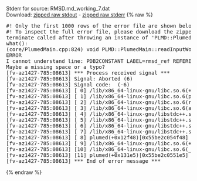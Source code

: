 Stderr for source:  RMSD.md_working_7.dat   
Download: [zipped raw stdout](RMSD.md_working_7.dat.plumed.stdout.txt.zip) - [zipped raw stderr](RMSD.md_working_7.dat.plumed.stderr.txt.zip) 
{% raw %}
<pre>
#! Only the first 1000 rows of the error file are shown below
#! To inspect the full error file, please download the zipped raw stderr file above
terminate called after throwing an instance of 'PLMD::Plumed::ExceptionError'
what():
(core/PlumedMain.cpp:824) void PLMD::PlumedMain::readInputWords(const std::vector<std::__cxx11::basic_string<char> >&)
ERROR
I cannot understand line: PDB2CONSTANT LABEL=rmsd_ref REFERENCE=reference.pdb
Maybe a missing space or a typo?
[fv-az1427-785:08613] *** Process received signal ***
[fv-az1427-785:08613] Signal: Aborted (6)
[fv-az1427-785:08613] Signal code:  (-6)
[fv-az1427-785:08613] [ 0] /lib/x86_64-linux-gnu/libc.so.6(+0x42520)[0x7fb63ec42520]
[fv-az1427-785:08613] [ 1] /lib/x86_64-linux-gnu/libc.so.6(pthread_kill+0x12c)[0x7fb63ec969fc]
[fv-az1427-785:08613] [ 2] /lib/x86_64-linux-gnu/libc.so.6(raise+0x16)[0x7fb63ec42476]
[fv-az1427-785:08613] [ 3] /lib/x86_64-linux-gnu/libc.so.6(abort+0xd3)[0x7fb63ec287f3]
[fv-az1427-785:08613] [ 4] /lib/x86_64-linux-gnu/libstdc++.so.6(+0xa2b9e)[0x7fb63f0a2b9e]
[fv-az1427-785:08613] [ 5] /lib/x86_64-linux-gnu/libstdc++.so.6(+0xae20c)[0x7fb63f0ae20c]
[fv-az1427-785:08613] [ 6] /lib/x86_64-linux-gnu/libstdc++.so.6(+0xae277)[0x7fb63f0ae277]
[fv-az1427-785:08613] [ 7] /lib/x86_64-linux-gnu/libstdc++.so.6(__cxa_rethrow+0x4b)[0x7fb63f0ae52b]
[fv-az1427-785:08613] [ 8] plumed(+0x12f48)[0x55be2c054f48]
[fv-az1427-785:08613] [ 9] /lib/x86_64-linux-gnu/libc.so.6(+0x29d90)[0x7fb63ec29d90]
[fv-az1427-785:08613] [10] /lib/x86_64-linux-gnu/libc.so.6(__libc_start_main+0x80)[0x7fb63ec29e40]
[fv-az1427-785:08613] [11] plumed(+0x131e5)[0x55be2c0551e5]
[fv-az1427-785:08613] *** End of error message ***
</pre>
{% endraw %}
